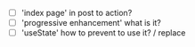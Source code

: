 - [ ] 'index page' in post to action?
- [ ] 'progressive enhancement' what is it?
- [ ] 'useState' how to prevent to use it? / replace
